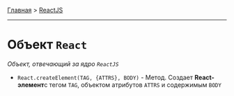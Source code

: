 [Главная](../README.md#readme) > [ReactJS](./README_REACT.md#readme)

***

# Объект `React`

*Объект, отвечающий за ядро `ReactJS`*

* `React.createElement(TAG, {ATTRS}, BODY)` - Метод. Создает **React-элемент**с тегом `TAG`, объектом атрибутов `ATTRS` и содержимым `BODY`